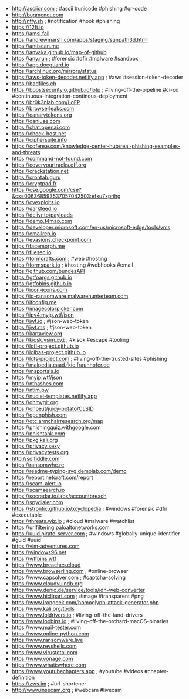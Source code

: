 * http://asciiqr.com ; #ascii #unicode #phishing #qr-code
* http://bugmenot.com
* http://ntfy.sh ; #notification #hook #phishing
* https://12ft.io
* https://amsi.fail
* https://andrewmarsh.com/apps/staging/sunpath3d.html
* https://antiscan.me
* https://anvaka.github.io/map-of-github
* https://any.run ; #forensic #dfir #malware #sandbox
* https://app.docguard.io
* https://archlinux.org/mirrors/status
* https://aws-token-decoder.netlify.app ; #aws #session-token-decoder
* https://badfiles.ch
* https://boostsecurityio.github.io/lotp ; #living-off-the-pipeline #ci-cd #continuous-integration-continous-deployment
* https://br0k3nlab.com/LoFP
* https://browserleaks.com
* https://canarytokens.org
* https://caniuse.com
* https://chat.openai.com
* https://check-host.net
* https://ciphersuite.info
* https://cofense.com/knowledge-center-hub/real-phishing-examples-and-threats
* https://command-not-found.com
* https://coveryourtracks.eff.org
* https://crackstation.net
* https://crontab.guru
* https://cryptpad.fr
* https://cse.google.com/cse?&cx=006368593537057042503:efxu7xprihg
* https://cvexploits.io
* https://darkfeed.io
* https://delivr.to/payloads
* https://demo.f4map.com
* https://developer.microsoft.com/en-us/microsoft-edge/tools/vms
* https://emailrep.io
* https://evasions.checkpoint.com
* https://facemorph.me
* https://filesec.io
* https://formcrafts.com ; #web #hosting
* https://formspark.io ; #hosting #webhooks #email
* https://github.com/bundesAPI
* https://gtfoargs.github.io
* https://gtfobins.github.io
* https://icon-icons.com
* https://id-ransomware.malwarehunterteam.com
* https://ifconfig.me
* https://imagecolorpicker.com
* https://ipv4.myip.wtf/json
* https://jwt.io ; #json-web-token
* https://jwt.ms ; #json-web-token
* https://kartaview.org
* https://kiosk.vsim.xyz ; #kisok #escape #tooling
* https://lofl-project.github.io
* https://lolbas-project.github.io
* https://lots-project.com ; #living-off-the-trusted-sites #phishing
* https://malpedia.caad.fkie.fraunhofer.de
* https://msportals.io
* https://myip.wtf/json
* https://nthashes.com
* https://ntlm.pw
* https://nuclei-templates.netlify.app
* https://ohmygit.org
* https://ohpe.it/juicy-potato/CLSID
* https://openphish.com
* https://otc.armchairresearch.org/map
* https://phishingquiz.withgoogle.com
* https://phishtank.com
* https://pkg.kali.org
* https://privacy.sexy
* https://privacytests.org
* http://sqlfiddle.com
* https://ransomwhe.re
* https://readme-typing-svg.demolab.com/demo
* https://report.netcraft.com/report
* https://scam-alert.io
* https://scamsearch.io
* https://socradar.io/labs/accountbreach
* https://spydialer.com
* https://strontic.github.io/xcyclopedia ; #windows #forensic #dfir #executable
* https://threats.wiz.io ; #cloud #malware #watchlist
* https://urlfiltering.paloaltonetworks.com
* https://uuid.pirate-server.com ; #windows #globally-unique-identifier #guid #uuid
* https://vim-adventures.com
* https://windows96.net
* https://wtfbins.wtf
* https://www.breaches.cloud
* https://www.browserling.com ; #online-browser
* https://www.capsolver.com ; #captcha-solving
* https://www.cloudvulndb.org
* https://www.denic.de/service/tools/idn-web-converter
* https://www.hiclipart.com ; #image #transparent #png
* https://www.irongeek.com/homoglyph-attack-generator.php
* https://www.kali.org/tools
* https://www.loldrivers.io ; #living-off-the-land-drivers
* https://www.loobins.io ; #living-off-the-orchard-macOS-binaries
* https://www.mail-tester.com
* https://www.online-python.com
* https://www.ransomware.live
* https://www.revshells.com
* https://www.virustotal.com
* https://www.vonage.com
* https://www.whatiswhere.com
* https://www.youtubechapters.app ; #youtube #videos #chapter-definition
* https://zws.im ; #url-shortener
* http://www.insecam.org ; #webcam #livecam
